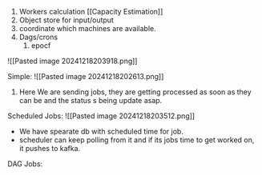 1. Workers calculation [[Capacity Estimation]]
2. Object store for input/output
3. coordinate which machines are available. 
4. Dags/crons
	1. epocf

![[Pasted image 20241218203918.png]]

Simple:
![[Pasted image 20241218202613.png]]

1. Here We are sending jobs, they are getting processed as soon as they can be and the status s being update asap.

Scheduled Jobs:
![[Pasted image 20241218203512.png]]
- We have spearate db with scheduled time for job.
- scheduler can keep polling from it and if its jobs time to get worked on, it pushes to kafka.


DAG Jobs:
